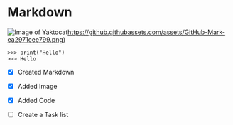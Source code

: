 # Markdown
![Image of Yaktocat](https://github.githubassets.com/assets/GitHub-Mark-ea2971cee799.png)https://github.githubassets.com/assets/GitHub-Mark-ea2971cee799.png)

```
>>> print("Hello")
>>> Hello
```
- [x] Created Markdown
- [x] Added Image
- [x] Added Code

- [ ] Create a Task list
